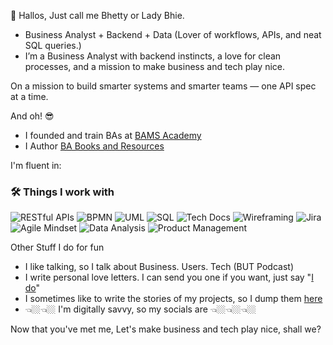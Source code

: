 👋 Hallos, Just call me Bhetty or Lady Bhie.

- Business Analyst + Backend + Data (Lover of workflows, APIs, and neat SQL queries.)
- I’m a Business Analyst with backend instincts, a love for clean processes, and a mission to make business and tech play nice.

On a mission to build smarter systems and smarter teams — one API spec at a time.


And oh! 😎
- I founded and train BAs at [BAMS Academy](www.bamsacademy.com)
- I Author [BA Books and Resources](https://selar.com/m/LadyBhie)

I'm fluent in:

### 🛠️ Things I work with

![RESTful APIs](https://img.shields.io/badge/-RESTful%20APIs-0052CC?style=for-the-badge)
![BPMN](https://img.shields.io/badge/-BPMN-007396?style=for-the-badge)
![UML](https://img.shields.io/badge/-UML-ffcc00?style=for-the-badge)
![SQL](https://img.shields.io/badge/-SQL-4479A1?style=for-the-badge&logo=postgresql&logoColor=white)
![Tech Docs](https://img.shields.io/badge/-Technical%20Documentation-6E4C13?style=for-the-badge)
![Wireframing](https://img.shields.io/badge/-Wireframing-FB8C00?style=for-the-badge)
![Jira](https://img.shields.io/badge/-Jira-0052CC?style=for-the-badge&logo=jira&logoColor=white)
![Agile Mindset](https://img.shields.io/badge/-Agile%20Mindset-3DDC84?style=for-the-badge)
![Data Analysis](https://img.shields.io/badge/-Data%20Analysis-2962FF?style=for-the-badge&logo=googleanalytics&logoColor=white)
![Product Management](https://img.shields.io/badge/-Product%20Management-FF6F00?style=for-the-badge)



Other Stuff I do for fun
- I like talking, so I talk about Business. Users. Tech (BUT Podcast)
- I write personal love letters. I can send you one if you want, just say "[I do](https://www.linkedin.com/newsletters/bams-7233877166860476416)"
- I sometimes like to write the stories of my projects, so I dump them [here](https://medium.com/@elizabeth.ekenimoh)
- 👈🏼👈🏼 I'm digitally savvy, so my socials are 👈🏼👈🏼👈🏼




Now that you've met me, Let's make business and tech play nice, shall we?
